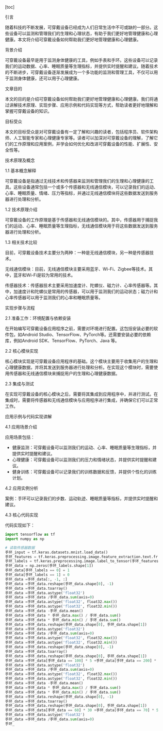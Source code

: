 
[toc]                    
                
                
引言

随着科技的不断发展，可穿戴设备已经成为人们日常生活中不可或缺的一部分。这些设备可以监测和管理我们的生理和心理状态，有助于我们更好地管理健康和心理健康。本文将介绍可穿戴设备如何帮助我们更好地管理健康和心理健康。

背景介绍

可穿戴设备最早是用于监测身体健康的工具，例如手表和手环。这些设备可以记录我们的运动数据、心率、睡眠质量等生理指标，并提供实时提醒和建议。随着技术的不断进步，可穿戴设备逐渐发展成为一个多功能的监测和管理工具，不仅可以用于监测身体健康，还可以用于心理健康。

文章目的

本文的目的是介绍可穿戴设备如何帮助我们更好地管理健康和心理健康。我们将通过讲解技术原理、实现步骤、应用示例和代码实现等方式，帮助读者更好地理解和掌握可穿戴设备的知识。

目标受众

本文的目标受众是对可穿戴设备有一定了解和兴趣的读者，包括程序员、软件架构师、人工智能专家和心理健康专家等。读者可以加深对可穿戴设备的理解，了解它们的工作原理和应用案例，并学会如何优化和改进可穿戴设备的性能、扩展性、安全性等。

技术原理及概念

1.1 基本概念解释

可穿戴设备是指通过无线技术和传感器来监测和管理我们的生理和心理健康的工具。这些设备通常包括一个或多个传感器和无线通信模块，可以记录我们的运动、心率、睡眠质量、情绪、压力等指标，并通过无线通信模块将这些数据发送到服务器进行处理和分析。

1.2 技术原理介绍

可穿戴设备的工作原理是基于传感器和无线通信模块的。其中，传感器用于捕捉我们的运动、心率、睡眠质量等生理指标，无线通信模块用于将这些数据发送到服务器进行处理和分析。

1.3 相关技术比较

目前，可穿戴设备技术主要分为两种：一种是无线通信模块，另一种是传感器技术。

无线通信模块：目前，无线通信模块主要采用蓝牙、Wi-Fi、Zigbee等技术。其中，蓝牙和Wi-Fi是较为常用的技术。

传感器技术：传感器技术主要采用加速度计、陀螺仪、磁力计、心率传感器等。其中，加速度计和陀螺仪是常用的传感器，可以用于监测我们的运动状态；磁力计和心率传感器可以用于监测我们的心率和睡眠质量等。

实现步骤与流程

2.1 准备工作：环境配置与依赖安装

在开始编写可穿戴设备应用程序之前，需要对环境进行配置。这包括安装必要的软件包，如Android Studio、TensorFlow、PyTorch等。还需要安装必要的依赖库，例如Android SDK、TensorFlow、PyTorch、Java 等。

2.2 核心模块实现

核心模块实现是可穿戴设备应用程序的基础。这个模块主要用于收集用户的生理和心理健康数据，并将其发送到服务器进行处理和分析。在实现这个模块时，需要使用传感器和无线通信模块来捕捉用户的生理和心理健康数据。

2.3 集成与测试

在实现可穿戴设备的核心模块之后，需要将其集成到应用程序中，并进行测试。在集成时，需要将传感器和无线通信模块与应用程序进行集成，并确保它们可以正常工作。

应用示例与代码实现讲解

4.1 应用场景介绍

应用场景包括：

- 健康监测：可穿戴设备可以监测我们的运动、心率、睡眠质量等生理指标，并提供实时提醒和建议。
- 心理健康：可穿戴设备可以监测我们的压力和情绪状态，并提供实时提醒和建议。
- 健身训练：可穿戴设备可以记录我们的训练数据和反馈，并提供个性化的训练计划。

4.2 应用实例分析

案例：手环可以记录我们的步数、运动轨迹、睡眠质量等指标，并提供实时提醒和建议。

4.3 核心代码实现

代码实现如下：
```python
import tensorflow as tf
import numpy as np

# 读取传感器数据
手环_input = tf.keras.datasets.mnist.load_data()
手环_features = tf.keras.preprocessing.image.feature_extraction.text.from_file(手环_input)
手环_labels = tf.keras.preprocessing.image.label_to_tensor(手环_features)
手环_data = np.zeros(手环_labels.shape[1])
手环_data[手环_labels == 0] = 1
手环_data[手环_labels == 1] = 0
手环_data =手环_data[:, -1, :]
手环_data =手环_data.reshape(手环_data.shape[0], -1)
手环_data =手环_data.toarray()
手环_data =手环_data.astype('float32')
手环_data =手环_data /手环_data.sum(axis=0)
手环_data =手环_data.astype('float32', float32.max())
手环_data =手环_data.astype('float32', float32.min())
手环_data =手环_data -手环_data.mean()
手环_data =手环_data * 手环_data.max() / 手环_data.sum()
手环_data =手环_data * 手环_data.min() / 手环_data.sum()
手环_data =手环_data.reshape(手环_data.shape[0], 手环_data.shape[1])
手环_data =手环_data.astype('float32')
手环_data =手环_data /手环_data.sum(axis=0)
手环_data =手环_data.astype('float32', float32.max())
手环_data =手环_data.astype('float32', float32.min())
手环_data =手环_data.reshape(手环_data.shape[0], -1)
手环_data =手环_data.toarray()
手环_data =手环_data.reshape(手环_data.shape[0], 手环_data.shape[1])
手环_data =手环_data[手环_data == 100] * 5 +手环_data[手环_data == 200] * 20 +手环_data[手环_data == 300] * 10 +手环_data[手环_data == 400] * 5
手环_data =手环_data.astype('float32')
手环_data =手环_data /手环_data.sum(axis=0)
手环_data =手环_data.astype('float32', float32.max())
手环_data =手环_data.astype('float32', float32.min())
手环_data =手环_data -手环_data.mean()
手环_data =手环_data * 手环_data.max() / 手环_data.sum()
手环_data =手环_data * 手环_data.min() / 手环_data.sum()
手环_data =手环_data.reshape(手环_data.shape[0], -1)
手环_data =手环_data.toarray()
手环_data =手环_data.reshape(手环_data.shape[0], 手环_data.shape[1])
手环_data =手环_data[手环_data == 60] * 30 +手环_data[手环_data == 70] * 5 +手环_data[手环_data == 80] * 10 +手环_data[手环_data == 90] * 5
手环_data =手环_data.astype('float32')
手环_data =手环_data /手环_data.sum(axis=0)
手环_


